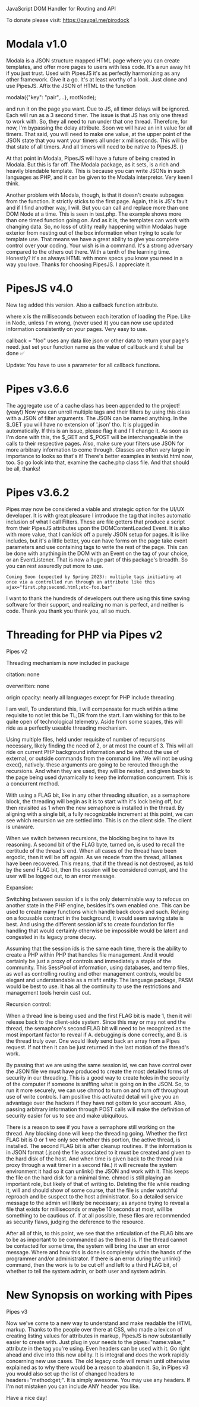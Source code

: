
JavaScript DOM Handler for Routing and API

To donate please visit: https://paypal.me/pirodock

# Modala v1.0

Modala is a JSON structure mapped HTML page where you can create templates, and offer more pages to users with less code. It's a run away hit if you just trust. Used with PipesJS it's as perfectly harmonizing as any other framework. Give it a go. It's at least worthy of a look. Just clone and use PipesJS. Affix the JSON of HTML to the function

modala({"key": "pair",...}, rootNode);

and run it on the page you want. Due to JS, all timer delays will be ignored. Each will run as a 3 second timer. The issue is that JS has only one thread to work with. So, they all need to run under that one thread. Therefore, for now, I'm bypassing the delay attribute. Soon we will have an init value for all timers. That said, you will need to make one value, at the upper point of the JSON state that you want your timers all under x milliseconds. This will be that state of all timers. And all timers will need to be native to PipesJS. (<timed>)

At that point in Modala, PipesJS will have a future of being created in Modala. But this is far off. The Modala package, as it sets, is a rich and heavily blendable template. This is because you can write JSONs in such languages as PHP, and it can be given to the Modala interpretor. Very keen I think.

Another problem with Modala, though, is that it doesn't create subpages from the function. It strictly sticks to the first page. Again, this is JS's fault and if I find another way, I will. But you can call and replace more than one DOM Node at a time. This is seen in test.php. The example shows more than one timed function going on. And as it is, the templates can work with changing data. So, no loss of utility really happening within Modalas huge exterior from nesting out of the box information when trying to scale for template use. That means we have a great ability to give you complete control over your coding. Your wish is in a command. It's a strong adversary compared to the others out there. With a tenth of the learning time. Honestly? it's as always HTML with more specs you know you need in a way you love. Thanks for choosing PipesJS. I appreciate it.

# PipesJS v4.0

New tag added this version. Also a callback function attribute.

<timed delay="x"> where x is the milliseconds between each iteration of loading the Pipe. Like in Node, unless I'm wrong, (never used it) you can now use updated information consistently on your pages. Very easy to use.

callback = "foo" uses any data like json or other data to return your page's need. just set your function name as the value of callback and it shall be done ✅

Update: You have to use a parameter for all callback functions.
	

# Pipes v3.6.6

The aggregate use of a cache class has been appended to the project! (yeay!) Now you can unroll multiple <pipe> tags and their filters by using this class with a JSON of filter arguments. The JSON can be named anything. In the $_GET you will have no extension of '.json' tho. It is plugged in automatically. If this is an issue, please flag it and I'll change it. As soon as I'm done with this, the $_GET and $_POST will be interchangeable in the calls to their respective pages. Also, make sure your filters use JSON for more arbitrary information to come through. Classes are often very large in importance to looks so that's it! There's better examples in testvid.html now, too. So go look into that, examine the cache.php class file. And that should be all, thanks!

# Pipes v3.6.2



Pipes may now be considered a viable and strategic option for the UI/UX developer. It is with great pleasure I introduce the <pipe></pipe> tag that incites automatic inclusion of what I call Filters. These are file getters that produce a script from their PipesJS attributes upon the DOMContentLoaded Event. It is also with more value, that I can kick off a purely JSON setup for pages. It is like includes, but it's a little better, you can have forms on the page take event parameters and use containing tags to write the rest of the page. This can be done with anything in the DOM with an Event on the tag of your choice, or an EventListener. That is now a huge part of this package's breadth. So you can rest assuredly put more to use.

	Coming Soon (expected by Spring 2023): multiple tags initiating at once via a controlled run through an attribute like this ajax="first.php;second.html;etc-foo.bar"

I want to thank the hundreds of developers out there using this time saving software for their support, and realizing no man is perfect, and neither is code. Thank you thank you thank you, all so much.

# Threading for PHP via Pipes v2

Pipes v2

Threading mechanism is now included in package

citation: none

overwritten: none

origin opacity: nearly all languages except for PHP include threading.

I am well, To understand this, I will compensate for much within a time requisite to not let this be TL;DR from the start. I am wishing for this to be quite open of technological telemetry. Aside from some scapes, this will ride as a perfectly useable threading mechanism.

Using multiple files, held under requisite of number of recursions necessary, likely finding the need of 2, or at most the count of 3. This will all ride on current PHP background information and be without the use of external, or outside commands from the command line. We will not be using exec(), natively. these arguments are going to be rerouted through the recursions. And when they are used, they will be nested, and given back to the page being used dynamically to keep the information concurrent. This is a concurrent method.

With using a FLAG bit, like in any other threading situation, as a semaphore block, the threading will begin as it is to start with it's lock being off, but then revisited as 1 when the new semaphore is installed in the thread. By aligning with a single bit, a fully recognizable increment at this point, we can see which recursion we are settled into. This is on the client side. The client is unaware.

When we switch between recursions, the blocking begins to have its reasoning. A second bit of the FLAG byte, turned on, is used to recall the certitude of the thread's end. When all cases of the thread have been ergodic, then it will be off again. As we recede from the thread, all lanes have been recovered. This means, that if the thread is not destroyed, as told by the send FLAG bit, then the session will be considered corrupt, and the user will be logged out, to an error message.

Expansion:

Switching between session id's is the only determinable way to refocus on another state in the PHP engine, besides it's own enabled one. This can be used to create many functions which handle back doors and such. Relying on a focusable contract in the background, it would seem saving state is best. And using the different session id's to create foundation for file handling that would certainly otherwise be impossible would be latent and congested in its legacy prone decay.

Assuming that the session ids is the same each time, there is the ability to create a PHP within PHP that handles file management. And it would certainly be just a proxy of controls and immediately a staple of the community. This SessPool of information, using databases, and temp files, as well as controlling routing and other management controls, would be elegant and understandable as a misfit entity. The language package, PASM would be best to use. It has all the continuity to use the restrictions and management tools herein cast out.

Recursion control:

When a thread line is being used and the first FLAG bit is made 1, then it will release back to the client-side system. Since this may or may not end the thread, the semaphore's second FLAG bit will need to be recognized as the most important factor to reveal if A. debugging is done correctly, and B. is the thread truly over. One would likely send back an array from a Pipes request. If not then it can be just returned in the last motion of the thread's work.

By passing that we are using the same session id, we can have control over the JSON file we must have produced to create the most detailed forms of security in our threading. This is a good way to create holes in the security of the computer if someone is sniffing what is going on in the JSON. So, to run it more securely, we can use chmod to turn on and turn off throughout use of write controls. I am positive this activated detail will give you an advantage over the hackers if they have not gotten to your account. Also, passing arbitrary information through POST calls will make the definition of security easier for us to see and make ubiquitous.

There is a reason to see if you have a semaphore still working on the thread. Any blocking done will keep the threading going. Whether the first FLAG bit is 0 or 1 we only see whether this portion, the active thread, is installed. The second FLAG bit is after cleanup routines. If the information is in JSON format (.json) the file associated to it must be created and given to the hard disk of the host. And when time is given back to the thread (via proxy through a wait timer in a second file.) it will recreate the system environment it had so it can unlink() the JSON and work with it. This keeps the file on the hard disk for a minimal time. chmod is still playing an important role, but likely of that of writing to. Deleting the file while reading it, will and should show of some course, that the file is under watchful reproach and be suspect to the host administrator. So a detailed service message to the admin will likely be necessary; as anyone trying to reveal a file that exists for milliseconds or maybe 10 seconds at most, will be something to be cautious of. If at all possible, these files are recommended as security flaws, judging the deference to the resource.

After all of this, to this point, we see that the articulation of the FLAG bits are to be as important to be commanded as the thread is. If the thread cannot be contacted for some time, the system will bring the user an error message. Where and how this is done is completely within the hands of the programmer and/or administrator. If there is an error during the unlink() command, then the work is to be cut off and left to a third FLAG bit, of whether to tell the system admin, or both user and system admin.

# New Synopsis on working with Pipes

Pipes v3

Now we've come to a new way to understand and make readable the HTML markup. Thanks to the people over there at CSS, who made a lexicon of creating listing values for attributes in markup, PipesJS is now substantially easier to create with. Just plug in your needs to the pipes="name:value;" attribute in the tag you're using. Even headers can be used with it. Go right ahead and dive into this new ability. It is integral and does the work rapidly concerning new use cases. The old legacy code will remain until otherwise explained as to why there would be a reason to abandon it. So, in Pipes v3 you would also set up the list of changed headers to headers="method:get;". It is simply awesome. You may use any headers. If I'm not mistaken you can include ANY header you like.

Have a nice day!
